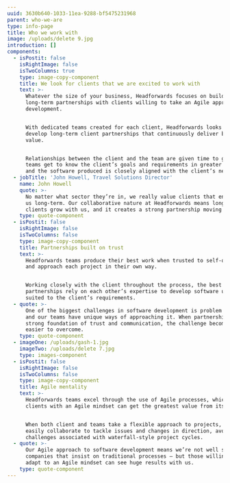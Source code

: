 ```yaml
---
uuid: 3630b640-1033-11ea-9288-bf5475231968
parent: who-we-are
type: info-page
title: Who we work with
image: /uploads/delete 9.jpg
introduction: []
components:
  - isPostit: false
    isRightImage: false
    isTwoColumns: true
    type: image-copy-component
    title: We look for clients that we are excited to work with
    text: >-
      Whatever the size of your business, Headforwards focuses on building
      long-term partnerships with clients willing to take an Agile approach to
      development.


      With dedicated teams created for each client, Headforwards looks to
      develop long-term client partnerships that continuously deliver business
      value. 


      Relationships between the client and the team are given time to grow,
      teams get to know the client’s goals and requirements in greater detail,
      and the software produced is closely aligned with the client’s needs.
  - jobTitle: 'John Howell, Travel Solutions Director'
    name: John Howell
    quote: >-
      No matter what sector they’re in, we really value clients that engage with
      us long-term. Our collaborative nature at Headforwards means long-term
      clients grow with us, and it creates a strong partnership moving forward.
    type: quote-component
  - isPostit: false
    isRightImage: false
    isTwoColumns: false
    type: image-copy-component
    title: Partnerships built on trust
    text: >-
      Headforwards teams produce their best work when trusted to self-organise
      and approach each project in their own way.


      Working closely with the client throughout the process, the best
      partnerships rely on each other’s expertise to develop software uniquely
      suited to the client’s requirements.
  - quote: >-
      One of the biggest challenges in software development is problem solving,
      and our teams have unique ways of approaching it. When partnerships have a
      strong foundation of trust and communication, the challenge becomes much
      easier to overcome.
    type: quote-component
  - imageOne: /uploads/gash-1.jpg
    imageTwo: /uploads/delete 7.jpg
    type: images-component
  - isPostit: false
    isRightImage: false
    isTwoColumns: false
    type: image-copy-component
    title: Agile mentality
    text: >-
      Headforwards teams excel through the use of Agile processes, which means
      clients with an Agile mindset can get the greatest value from its teams. 


      When both client and teams take a flexible approach to projects, they can
      easily collaborate to tackle issues and changes in direction, avoiding the
      challenges associated with waterfall-style project cycles.
  - quote: >-
      Our Agile approach to software development means we’re not well suited to
      companies that insist on traditional processes – but those willing to
      adapt to an Agile mindset can see huge results with us.
    type: quote-component
---
```


